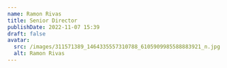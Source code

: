 ```yaml
---
name: Ramon Rivas
title: Senior Director
publishDate: 2022-11-07 15:39
draft: false
avatar:
  src: /images/311571389_1464335557310788_6105909985588883921_n.jpg
  alt: Ramon Rivas
---
```

